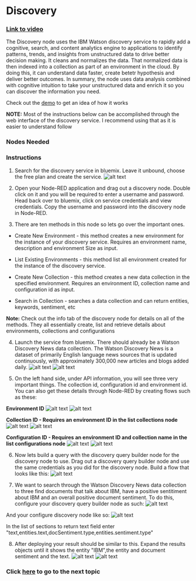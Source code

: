 # Discovery

### [Link to video](https://youtu.be/fxmO20uiL3k)

The Discovery node uses the IBM Watson discovery service to rapidly add a cognitive, search, and content analytics engine to applications to identify patterns, trends, and insights from unstructured data to drive better decision making. It cleans and normalizes the data. That normalized data is then indexed into a collection as part of an environment in the cloud. By doing this, it can understand data faster, create betetr hypothesis and deliver better outcomes. In summary, the node uses data analysis combined with cognitive intuition to take your unstructured data and enrich it so you can discover the information you need.

Check out the [demo](https://discovery-news-demo.mybluemix.net/) to get an idea of how it works

**NOTE:** Most of the instructions below can be accomplished through the web interface of the discovery service. I recommend using that as it is easier to understand follow

### Nodes Needed


### Instructions

1. Search for the discovery service in bluemix. Leave it unbound, choose the free plan and create the service. 
![alt text](https://github.ibm.com/L-Gamerman/NodeRedEducation/blob/master/Chapter%205%20-%20Watson%20%26%20Cognitive%20API%20Nodes/Discovery/images/Service.png "Service")

2. Open your Node-RED application and drag out a discovery node. Double click on it and you will be required to enter a username and password. Head back over to bluemix, click on service credentials and view credentials. Copy the username and password into the discovery node in Node-RED.

3. There are ten methods in this node so lets go over the important ones.
* Create New Environment - this method creates a new environment for the instance of your discovery service. Requires an environment name, description and environment Size as input. 

* List Existing Environments - this method list all environment created for the instance of the discovery service. 

* Create New Collection - this method creates a new data collection in the specified environment. Requires an environment ID, collection name and configuration id as input. 

* Search in Collection - searches a data collection and can return entities, keywords, sentiment, etc

**Note:** Check out the info tab of the discovery node for details on all of the methods. They all essentially create, list and  retrieve details about environments, collections and configurations

4. Launch the service from bluemix. There should already be a Watson Discovery News data collection. The Watson Discovery News is a dataset of primarily English language news sources that is updated continuously, with approximately 300,000 new articles and blogs added daily.
![alt text](https://github.ibm.com/L-Gamerman/NodeRedEducation/blob/master/Chapter%205%20-%20Watson%20%26%20Cognitive%20API%20Nodes/Discovery/images/Launch%20Tool.png "Launch Tool")
![alt text](https://github.ibm.com/L-Gamerman/NodeRedEducation/blob/master/Chapter%205%20-%20Watson%20%26%20Cognitive%20API%20Nodes/Discovery/images/Watson%20Discovery%20News.png "Watson Discovery")

5. On the left hand side, under API information, you will see three very important things. The collection id, configuration id and environment id. You can also get these details through Node-RED by creating flows such as these:

**Environment ID**
![alt text](https://github.ibm.com/L-Gamerman/NodeRedEducation/blob/master/Chapter%205%20-%20Watson%20%26%20Cognitive%20API%20Nodes/Discovery/images/List%20Env%20Flow.png "List Env Flow")
![alt text](https://github.ibm.com/L-Gamerman/NodeRedEducation/blob/master/Chapter%205%20-%20Watson%20%26%20Cognitive%20API%20Nodes/Discovery/images/List%20Env%20Flow%20Result.png "Output")

**Collection ID - Requires an environment ID in the list collections node**
![alt text](https://github.ibm.com/L-Gamerman/NodeRedEducation/blob/master/Chapter%205%20-%20Watson%20%26%20Cognitive%20API%20Nodes/Discovery/images/List%20Coll%20Flow.png "List Coll Flow")
![alt text](https://github.ibm.com/L-Gamerman/NodeRedEducation/blob/master/Chapter%205%20-%20Watson%20%26%20Cognitive%20API%20Nodes/Discovery/images/List%20Coll%20Flow%20Result.png "Output")

**Configuration ID - Requires an environment ID and collection name in the list configurations node**
![alt text](https://github.ibm.com/L-Gamerman/NodeRedEducation/blob/master/Chapter%205%20-%20Watson%20%26%20Cognitive%20API%20Nodes/Discovery/images/List%20Config%20Flow.png "List Config Flow")
![alt text](https://github.ibm.com/L-Gamerman/NodeRedEducation/blob/master/Chapter%205%20-%20Watson%20%26%20Cognitive%20API%20Nodes/Discovery/images/List%20Config%20Flow%20Result.png "Output")


6. Now lets build a query with the discovery query builder node for the discovery node to use. Drag out a discovery query builder node and use the same credentials as you did for the discovery node. Build a flow that looks like this:
![alt text](https://github.ibm.com/L-Gamerman/NodeRedEducation/blob/master/Chapter%205%20-%20Watson%20%26%20Cognitive%20API%20Nodes/Discovery/images/Query%20Flow.png "Query Flow")

7. We want to search through the Watson Discovery News data collection to three find documents that talk about IBM, have a positive sentitiment about IBM and an overall positive document sentiment. To do this, configure your discovery query builder node as such:
![alt text](https://github.ibm.com/L-Gamerman/NodeRedEducation/blob/master/Chapter%205%20-%20Watson%20%26%20Cognitive%20API%20Nodes/Discovery/images/Query%20Builder%20Config.png "Query Builder")

And your configure discovery node like so:
![alt text](https://github.ibm.com/L-Gamerman/NodeRedEducation/blob/master/Chapter%205%20-%20Watson%20%26%20Cognitive%20API%20Nodes/Discovery/images/Discovery%20Node%20Config.png "Discovery Node Config")

In the list of sections to return text field enter "text,entities.text,docSentiment.type,entities.sentiment.type"

8. After deploying your result should be similar to this. Expand the results objects until it shows the entity "IBM",the entity and document sentiment and the text.
![alt text](https://github.ibm.com/L-Gamerman/NodeRedEducation/blob/master/Chapter%205%20-%20Watson%20%26%20Cognitive%20API%20Nodes/Discovery/images/Query%20Flow%20Result.png "Output")
![alt text](https://github.ibm.com/L-Gamerman/NodeRedEducation/blob/master/Chapter%205%20-%20Watson%20%26%20Cognitive%20API%20Nodes/Discovery/images/Query%20Flow%20Result%20Expanded.png "Output Expanded")

### Click [here](https://github.ibm.com/L-Gamerman/NodeRedEducation/tree/master/Chapter%205%20-%20Watson%20%26%20Cognitive%20API%20Nodes/Language%20Translate%20and%20Identify%20Nodes) to go to the next topic



